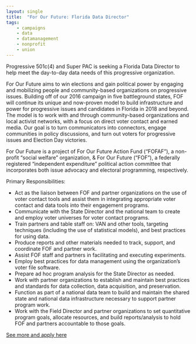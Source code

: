 ```yaml
---
layout: single
title:  "For Our Future: Florida Data Director"
tags: 
    - campaigns
    - data
    - datamanagement
    - nonprofit
    - union
---
```

Progressive 501c(4) and Super PAC is seeking a Florida Data Director to help meet the day-to-day data needs of this progressive organization.

For Our Future aims to win elections and gain political power by engaging and mobilizing people and community-based organizations on progressive issues. Building off of our 2016 campaign in five battleground states, FOF will continue its unique and now-proven model to build infrastructure and power for progressive issues and candidates in Florida in 2018 and beyond. The model is to work with and through community-based organizations and local activist networks, with a focus on direct voter contact and earned media. Our goal is to turn communicators into connectors, engage communities in policy discussions, and turn out voters for progressive issues and Election Day victories.

For Our Future is a project of For Our Future Action Fund (“FOFAF”), a non-profit “social welfare” organization, & For Our Future (“FOF”), a federally registered “independent expenditure” political action committee that incorporates both issue advocacy and electoral programming, respectively.

Primary Responsibilities:

* Act as the liaison between FOF and partner organizations on the use of voter contact tools and assist them in integrating appropriate voter contact and data tools into their engagement programs.
* Communicate with the State Director and the national team to create and employ voter universes for voter contact programs.
* Train partners and table staff on: VAN and other tools, targeting techniques (including the use of statistical models), and best practices for using data.
* Produce reports and other materials needed to track, support, and coordinate FOF and partner work. 
* Assist FOF staff and partners in facilitating and executing experiments.
* Employ best practices for data management using the organization’s voter file software.
* Prepare ad hoc program analysis for the State Director as needed.
* Work with partner organizations to establish and maintain best practices and standards for data collection, data acquisition, and preservation.
* Function as part of a national data team to build and maintain the shared state and national data infrastructure necessary to support partner program work.
* Work with the Field Director and partner organizations to set quantitative program goals, allocate resources, and build reports/analysis to hold FOF and partners accountable to those goals.

[See more and apply here](https://boards.greenhouse.io/forourfuture/jobs/1036251#.WoO_oJM-fOS)
